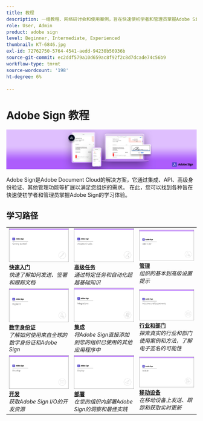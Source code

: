 ```yaml
---
title: 教程
description: 一组教程、网络研讨会和使用案例，旨在快速使初学者和管理员掌握Adobe Sign
role: User, Admin
product: adobe sign
level: Beginner, Intermediate, Experienced
thumbnail: KT-6846.jpg
exl-id: 72762750-5764-4541-aedd-94230b56936b
source-git-commit: ec2ddf579a10d659ac8f92f2c8d7dcade74c56b9
workflow-type: tm+mt
source-wordcount: '198'
ht-degree: 6%

---
```


# Adobe Sign 教程

![Adobe Sign Hero Image](assets/Hero_Sign.jpg)

Adobe Sign是Adobe Document Cloud的解决方案，它通过集成、API、高级身份验证、其他管理功能等扩展以满足您组织的需求。 在此，您可以找到各种旨在快速使初学者和管理员掌握Adobe Sign的学习体验。

## 学习路径

<table style="table-layout:fixed">
<tr>
  <td>
    <a href="sign-beginner-tutorials/beginner-users-overview.md">
      <img alt="快速入门" src="assets/AS_Title_Getting-Started.png" />
    </a>
    <div>
    <a href="sign-beginner-tutorials/beginner-users-overview.md"><strong>快速入门</strong></a>
    </div>
    <em>快速了解如何发送、签署和跟踪文档</em>
    <br>
  </td>
  <td>
    <a href="sign-advanced-users/advanced-users-overview.md">
      <img alt="高级任务" src="assets/AS_Title_Advanced.png" />
    </a>
    <div>
    <a href="sign-advanced-users/advanced-users-overview.md"><strong>高级任务</strong></a>
    </div>
    <em>通过特定任务和自动化超越基础知识</em>
    <br>
  </td>  
  <td>
    <a href="admin/intro-admin-overview.md">
      <img alt="管理" src="assets/AS_Title_Administer.png" />
    </a>
    <div>
    <a href="admin/intro-admin-overview.md"><strong>管理</strong></a>
    </div>
    <em>组织的基本到高级设置提示</em>
    <br>
  </td>
</tr>
<tr>
  <td>
    <a href="digitalid/digitalid-overview.md">
      <img alt="数字身份证" src="assets/AS_Title_DigitalID.png" />
    </a>
    <div>
    <a href="digitalid/digitalid-overview.md"><strong>数字身份证</strong></a>
    </div>
    <em>了解如何使用来自全球的数字身份证和Adobe Sign</em>
    <br>
  </td>
  <td>
    <a href="integrations/integrations-overview.md">
      <img alt="集成" src="assets/AS_Title_Integrate.png" />
    </a>
    <div>
    <a href="integrations/integrations-overview.md"><strong>集成</strong></a>
    </div>
    <em>将Adobe Sign直接添加到您的组织已使用的其他应用程序中</em>
    <br>
  </td>
  <td>
    <a href="sign-usecase/expand-inspire-overview.md">
      <img alt="行业和部门" src="assets/AS_Title_Industry.png" />
    </a>
    <div>
    <a href="sign-usecase/expand-inspire-overview.md"><strong>行业和部门</strong></a>
    </div>
    <em>探索真实的行业和部门使用案例和方法，了解电子签名的可能性</em>
    <br>
  </td>
</tr>
<tr>
  <td>
    <a href="develop/develop-overview.md">
      <img alt="开发" src="assets/AS_Title_Develop.png" />
    </a>
    <div>
    <a href="develop/develop-overview.md"><strong>开发</strong></a>
    </div>
    <em>获取Adobe Sign I/O的开发资源</em>
    <br>
  </td>
   <td>
    <a href="deploy-overview.md">
      <img alt="部署" src="assets/AS_Title_Deploy.png" />
    </a>
    <div>
    <a href="deploy-overview.md"><strong>部署</strong></a>
    </div>
    <em>在您的组织内部署Adobe Sign的洞察和最佳实践</em>
    <br>
  </td>
  <td>
    <a href="mobile/mobile-overview.md">
      <img alt="移动设备" src="assets/AS_Title_Mobile.png" />
    </a>
    <div>
    <a href="mobile/mobile-overview.md"><strong>移动设备</strong></a>
    </div>
    <em>在移动设备上发送、跟踪和获取实时更新</em>
    <br>
  </td>  
</tr>
</table>
